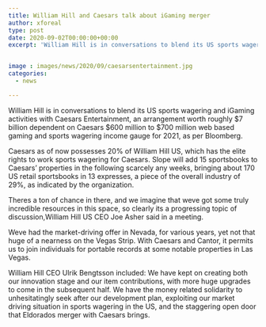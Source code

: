 ```yaml
---
title: William Hill and Caesars talk about iGaming merger
author: xforeal 
type: post
date: 2020-09-02T00:00:00+00:00
excerpt: 'William Hill is in conversations to blend its US sports wagering and iGaming activities with Caesars Entertainment, an arrangement worth roughly $7 billion dependent on Caesars $600 million to $700 million internet gaming and sports wagering income gauge for 2021, as per Bloomberg '


image : images/news/2020/09/caesarsentertainment.jpg
categories:
  - news

---
```

William Hill is in conversations to blend its US sports wagering and iGaming activities with Caesars Entertainment, an arrangement worth roughly $7 billion dependent on Caesars $600 million to $700 million web based gaming and sports wagering income gauge for 2021, as per Bloomberg. 

Caesars as of now possesses 20&percnt; of William Hill US, which has the elite rights to work sports wagering for Caesars. Slope will add 15 sportsbooks to Caesars&#8217; properties in the following scarcely any weeks, bringing about 170 US retail sportsbooks in 13 expresses, a piece of the overall industry of 29&percnt;, as indicated by the organization. 

Theres a ton of chance in there, and we imagine that weve got some truly incredible resources in this space, so clearly its a progressing topic of discussion,William Hill US CEO Joe Asher said in a meeting. 

Weve had the market-driving offer in Nevada, for various years, yet not that huge of a nearness on the Vegas Strip. With Caesars and Cantor, it permits us to join individuals for portable records at some notable properties in Las Vegas. 

William Hill CEO Ulrik Bengtsson included: We have kept on creating both our innovation stage and our item contributions, with more huge upgrades to come in the subsequent half. We have the money related solidarity to unhesitatingly seek after our development plan, exploiting our market driving situation in sports wagering in the US, and the staggering open door that Eldorados merger with Caesars brings.